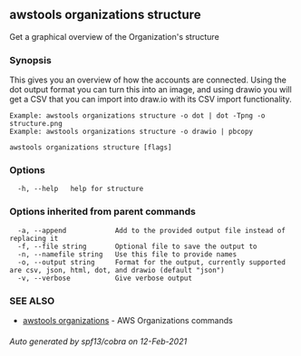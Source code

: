 ## awstools organizations structure

Get a graphical overview of the Organization's structure

### Synopsis

This gives you an overview of how the accounts are connected.
	Using the dot output format you can turn this into an image, and
	using drawio you will get a CSV that you can import into draw.io
	with its CSV import functionality.

	Example: awstools organizations structure -o dot | dot -Tpng -o structure.png
	Example: awstools organizations structure -o drawio | pbcopy

```
awstools organizations structure [flags]
```

### Options

```
  -h, --help   help for structure
```

### Options inherited from parent commands

```
  -a, --append            Add to the provided output file instead of replacing it
  -f, --file string       Optional file to save the output to
  -n, --namefile string   Use this file to provide names
  -o, --output string     Format for the output, currently supported are csv, json, html, dot, and drawio (default "json")
  -v, --verbose           Give verbose output
```

### SEE ALSO

* [awstools organizations](awstools_organizations.md)	 - AWS Organizations commands

###### Auto generated by spf13/cobra on 12-Feb-2021
